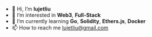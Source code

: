 - 👋 Hi, I’m **lujetliu**
- 👀 I’m interested in **Web3**, **Full-Stack**
- 🌱 I’m currently learning **Go**, **Solidity**, **Ethers.js**, **Docker**
- 📫 How to reach me [lujetliu@gmail.com](lujetliu@gmail.com)

<!---
lujetliu/lujetliu is a ✨ special ✨ repository because its `README.md` (this file) appears on your GitHub profile.
You can click the Preview link to take a look at your changes.
--->
